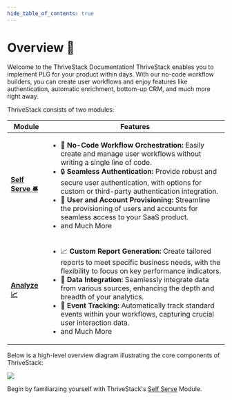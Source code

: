 ```yaml
---
hide_table_of_contents: true
---
```

# Overview 🏁

Welcome to the ThriveStack Documentation! ThriveStack enables you to implement PLG for your product within days. With our no-code workflow builders, you can create user workflows and enjoy features like authentication, automatic enrichment, bottom-up CRM, and much more right away.

ThriveStack consists of two modules:

<table>
  <thead>
    <tr>
      <th>Module</th>
      <th>Features</th>
    </tr>
  </thead>
  <tbody>
    <tr>
      <td><strong><a href="/getting-started/self-serve/overview">Self Serve 🛎️</a></strong></td>
      <td>
        <ul>
          <li>🧩 <strong>No-Code Workflow Orchestration:</strong> Easily create and manage user workflows without writing a single line of code.</li>
          <li>🔒 <strong>Seamless Authentication:</strong> Provide robust and secure user authentication, with options for custom or third-party authentication integration.</li>
          <li>👥 <strong>User and Account Provisioning:</strong> Streamline the provisioning of users and accounts for seamless access to your SaaS product.</li>
          <li>and Much More</li>
        </ul>
      </td>
    </tr>
    <tr>
      <td><strong><a href="/getting-started/analyze/instrumentation/overview">Analyze 📈</a></strong></td>
      <td>
        <ul>
          <li>📈 <strong>Custom Report Generation:</strong> Create tailored reports to meet specific business needs, with the flexibility to focus on key performance indicators.</li>
          <li>🔗 <strong>Data Integration:</strong> Seamlessly integrate data from various sources, enhancing the depth and breadth of your analytics.</li>
          <li>🧩 <strong>Event Tracking:</strong> Automatically track standard events within your workflows, capturing crucial user interaction data.</li>
          <li>and Much More</li>
        </ul>
      </td>
    </tr>
  </tbody>
</table>

Below is a high-level overview diagram illustrating the core components of ThriveStack:

![](/img/docs/image.png)

Begin by familiarzing yourself with ThriveStack's [Self Serve](/getting-started/self-serve/overview) Module.

